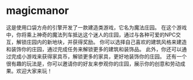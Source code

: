 # magicmanor

这是使用口袋方舟的引擎开发了一款建造类游戏，它名为魔法庄园。
在这个游戏中，你将乘上神奇的魔法列车抵达这个迷人的庄园，通过与各种可爱的NPC交互，解锁庄园内的新地块，并获得奖励。
你可以选择自己喜欢的建筑风格来建造和装饰你的庄园，通过完成任务来解锁更多的建筑和装饰品。
此外，你还可以通过完成小游戏来获得家具币，解锁更多的家具，更好地装饰你的庄园。
还有一个很有趣的玩法是，你可以邀请你的好友来参观你的庄园，展示你的创意和劳动成果。欢迎大家来玩！
